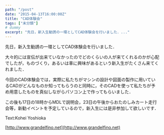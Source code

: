 ```yaml
---
path: "/post"
date: "2015-04-13T16:00:00Z"
title: "CAD体験会"
tags: ["未分類"]
# dummy
excerpt: "先日，新入生勧誘の一環としてCAD体験会を行いました．..."
---
```




[](13-1.jpg)

先日，新入生勧誘の一環としてCAD体験会を行いました．

大々的には宣伝が出来ていなかったのでどのくらいの人が来てくれるのかが心配でしたが，ものづくり，あるいは車に興味があるという新入生がたくさん来てくれました．

今回のCAD体験会では，実際に私たちがマシンの設計や図面の製作に用いているCADがどんなものか知ってもらうのと同時に，そのCADを使って私たちが予め用意したものを真似しながらパソコン上で作ってもらいました．

この後も17日の18時からMDLで説明会，23日の午後からおたのしみカート走行会等，新勧イベントを予定しているので，新入生には是非参加して欲しいです．

Text:Kohei Yoshioka

[http://www.grandelfino.net](http://www.grandelfino.net)

